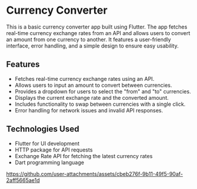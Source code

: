  <h1>Currency Converter</h1>
    <p>
        This is a basic currency converter app built using Flutter. The app fetches real-time currency exchange rates 
        from an API and allows users to convert an amount from one currency to another. It features a user-friendly 
        interface, error handling, and a simple design to ensure easy usability.
    </p>
    <h2>Features</h2>
    <ul>
        <li>Fetches real-time currency exchange rates using an API.</li>
        <li>Allows users to input an amount to convert between currencies.</li>
        <li>Provides a dropdown for users to select the "from" and "to" currencies.</li>
        <li>Displays the current exchange rate and the converted amount.</li>
        <li>Includes functionality to swap between currencies with a single click.</li>
        <li>Error handling for network issues and invalid API responses.</li>
    </ul>
    <h2>Technologies Used</h2>
    <ul>
        <li>Flutter for UI development</li>
        <li>HTTP package for API requests</li>
        <li>Exchange Rate API for fetching the latest currency rates</li>
        <li>Dart programming language</li>
    </ul>

https://github.com/user-attachments/assets/cbeb276f-9b11-49f5-90af-2aff5665ae1d

